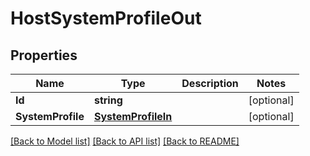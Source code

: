 # HostSystemProfileOut

## Properties

Name | Type | Description | Notes
------------ | ------------- | ------------- | -------------
**Id** | **string** |  | [optional] 
**SystemProfile** | [**SystemProfileIn**](SystemProfileIn.md) |  | [optional] 

[[Back to Model list]](../README.md#documentation-for-models) [[Back to API list]](../README.md#documentation-for-api-endpoints) [[Back to README]](../README.md)


